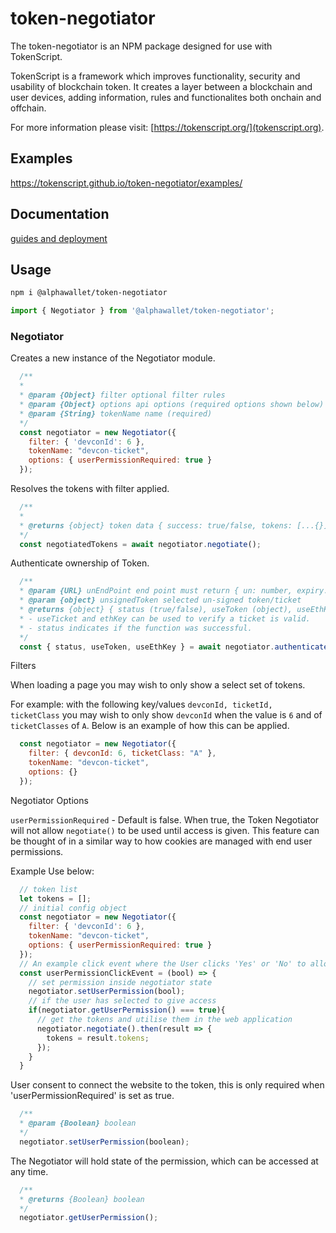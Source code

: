 # token-negotiator 

The token-negotiator is an NPM package designed for use with TokenScript. 

TokenScript is a framework which improves functionality, security and usability of blockchain token. It creates a layer between a blockchain and user devices, adding information, rules and functionalites both onchain and offchain. 

For more information please visit: [https://tokenscript.org/](tokenscript.org).

## Examples

https://tokenscript.github.io/token-negotiator/examples/

## Documentation

[guides and deployment](https://tokenscript.org/guides/Intro.html)

## Usage

```sh
npm i @alphawallet/token-negotiator
```

```javascript
import { Negotiator } from '@alphawallet/token-negotiator';
```

### Negotiator

Creates a new instance of the Negotiator module. 

```javascript
  /**
  *
  * @param {Object} filter optional filter rules 
  * @param {Object} options api options (required options shown below)
  * @param {String} tokenName name (required)
  */
  const negotiator = new Negotiator({
    filter: { 'devconId': 6 },
    tokenName: "devcon-ticket",
    options: { userPermissionRequired: true }
  });
```

Resolves the tokens with filter applied.

```javascript
  /**
  *
  * @returns {object} token data { success: true/false, tokens: [...{}] }
  */
  const negotiatedTokens = await negotiator.negotiate();
```

Authenticate ownership of Token.

```javascript
  /**
  * @param {URL} unEndPoint end point must return { un: number, expiry: date }
  * @param {object} unsignedToken selected un-signed token/ticket
  * @returns {object} { status (true/false), useToken (object), useEthKey (object)
  * - useTicket and ethKey can be used to verify a ticket is valid. 
  * - status indicates if the function was successful.
  */
  const { status, useToken, useEthKey } = await negotiator.authenticate({ unEndPoint, unsignedToken });
```

Filters

When loading a page you may wish to only show a select set of tokens.

For example: with the following key/values `devconId, ticketId, ticketClass` you may wish to only show `devconId` when the value is `6` and of `ticketClasses` of `A`. Below is an example of how this can be applied.

```javascript
  const negotiator = new Negotiator({
    filter: { devconId: 6, ticketClass: "A" },
    tokenName: "devcon-ticket",
    options: {}
  });
```

Negotiator Options 

`userPermissionRequired` - Default is false. When true, the Token Negotiator will not allow `negotiate()` to be used until access is given. This feature can be thought of in a similar way to how cookies are managed with end user permissions. 

Example Use below:

````javascript
  // token list
  let tokens = [];
  // initial config object
  const negotiator = new Negotiator({
    filter: { 'devconId': 6 },
    tokenName: "devcon-ticket",
    options: { userPermissionRequired: true }
  });
  // An example click event where the User clicks 'Yes' or 'No' to allow access.
  const userPermissionClickEvent = (bool) => {
    // set permission inside negotiator state
    negotiator.setUserPermission(bool);
    // if the user has selected to give access
    if(negotiator.getUserPermission() === true){
      // get the tokens and utilise them in the web application
      negotiator.negotiate().then(result => {
        tokens = result.tokens;
      });
    }
  }
````

User consent to connect the website to the token, this is only required when 'userPermissionRequired' is set as true.

```javascript
  /**
  * @param {Boolean} boolean 
  */
  negotiator.setUserPermission(boolean);
```

The Negotiator will hold state of the permission, which can be accessed at any time. 

```javascript
  /**
  * @returns {Boolean} boolean
  */
  negotiator.getUserPermission();
```

